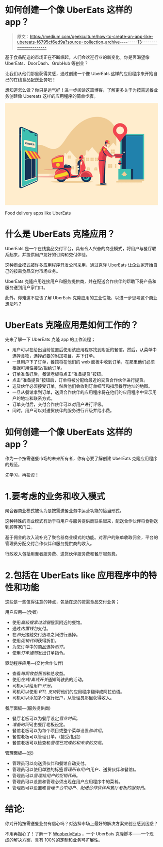 # 如何创建一个像 UberEats 这样的 app？

> 原文：<https://medium.com/geekculture/how-to-create-an-app-like-ubereats-f6795cf6ed9a?source=collection_archive---------13----------------------->

基于食品配送的市场正在不断崛起，人们会欢迎行业的新变化。你是否渴望像 UberEats、DoorDash、GrubHub 等创业？

让我们从他们那里获得灵感，通过创建一个像 UberEats 这样的应用程序来开始自己的在线食品配送业务吧！

想知道怎么做？你只是运气好！进一步阅读这篇博客，了解更多关于为按需送餐业务创建像 Ubereats 这样的应用程序的简单步骤。

![](img/2dca6e2225c6397f576f8fe97c448fc0.png)

Food delivery apps like UberEats

# 什么是 UberEats 克隆应用？

UberEats 是一个在线食品交付平台，具有令人兴奋的商业模式，将用户与餐厅联系起来，并提供用户友好的订购和交付体验。

这种商业模式被许多应用程序开发公司采用，通过克隆 UberEats 让企业家开始自己的按需食品交付市场业务。

UberEats 克隆应用连接用户和服务提供商，并在配送合作伙伴的帮助下将产品和服务送到用户家门口。

此外，你难道不应该了解 UberEats 克隆应用的工业性能，以进一步思考这个商业想法吗？

# UberEats 克隆应用是如何工作的？

先来了解一下 UberEats 克隆 app 的工作流程；

*   用户可以在给出当前位置后使用该应用程序找到附近的餐馆。然后，从菜单中选择食物，选择必要的附加项目，并下订单。
*   一旦用户下了订单，餐馆将在他们的 web 面板中收到订单，在那里他们必须根据可用性接受/拒绝订单。
*   订单准备好后，餐馆老板将点击“准备提货”按钮。
*   点击“准备提货”按钮后，订单将被分配给最近的交货合作伙伴进行提货。
*   送货伙伴必须接受订单，然后他们会收到订单细节和指示餐厅地址的地图。
*   一旦从餐馆拿到订单，送货合作伙伴的应用程序将在他们的应用程序中显示用户的地址和联系方式。
*   订单交付后，交付合作伙伴可以对用户进行评级。
*   同时，用户可以对送货伙伴的服务进行评级并给小费。

# 如何创建一个像 UberEats 这样的 app？

作为一个按需送餐市场的未来所有者，你有必要了解创建 UberEats 克隆应用程序的规范。

先学习，再投资！

# 1.要考虑的业务和收入模式

聚合器商业模式被认为是按需送餐业务中运营功能的恰当形式。

这种特殊的商业模式有助于将用户与服务提供商联系起来，配送合作伙伴将食物送到顾客家门口。

基于佣金的收入流补充了聚合器商业模式的功能。对客户的账单收取佣金，平台的管理员分配交付合作伙伴和服务提供商的收入。

行政收入包括用餐者服务费、送货伙伴服务费和餐厅服务费。

# 2.包括在 UberEats like 应用程序中的特性和功能

这些是一些值得注意的特点，包括在您的按需食品交付业务；

用户应用—(食者)

*   使用*高级搜索过滤器*搜索附近的餐馆。
*   通过*内置钱包*支付。
*   在*和*无接触交付选项之间进行选择。
*   使用*促销代码*获得折扣。
*   为您订单中的商品选择*附件*。
*   使用*订单通知*发出订单指令。

驱动程序应用—(交付合作伙伴)

*   查看*每周收益报告*和总收益。
*   使用*在线/离线开关*通知驾驶员的活动。
*   司机可以给用户*评分*。
*   司机可以使用 *RTL 支持*将他们的应用程序翻译成阿拉伯语。
*   司机可以添加多个银行账户，从管理员那里获得收入。

餐厅面板—(服务提供商)

*   餐厅老板可以为餐厅设定*营业时间*。
*   *准备时间*可由餐厅老板设定。
*   餐馆老板可以为每个项目或整个菜单设置*修改组*。
*   餐馆老板可以管理订单。(接受/拒绝)
*   餐馆老板可以检查和*管理已完成的和未来的交易*。

管理面板—(您)

*   管理员可以向送货伙伴和餐馆自动支付。
*   管理员可以使用单独的标签*管理所有用户*(用户、送货伙伴和餐馆)。
*   管理员可以*管理给用户的促销代码*。
*   管理员可以设置和管理必须出现在用户应用程序中的菜肴。
*   管理员可以设置和*管理平台中用户、配送合作伙伴和餐厅老板的服务费*。

# 结论:

你对开始按需送餐业务有信心吗？对选择市场上最好的解决方案来创业感到困惑？

不用再担心了！了解一下 [WooberlyEats](https://www.rentallscript.com/ubereats-clone/) ，一个 UberEats 克隆脚本——一个现成的解决方案，具有 100%的定制和业务可扩展性。